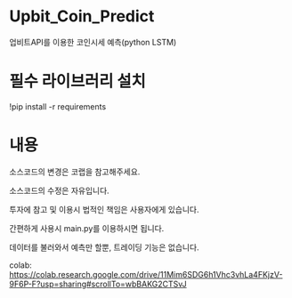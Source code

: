 # Upbit_Coin_Predict
업비트API를 이용한 코인시세 예측(python LSTM)

# 필수 라이브러리 설치
!pip install -r requirements

# 내용
소스코드의 변경은 코랩을 참고해주세요.

소스코드의 수정은 자유입니다.

투자에 참고 및 이용시 법적인 책임은 사용자에게 있습니다.

간편하게 사용시
main.py를 이용하시면 됩니다.

데이터를 불러와서 예측만 할뿐, 트레이딩 기능은 없습니다.

colab:
https://colab.research.google.com/drive/11Mim6SDG6h1Vhc3vhLa4FKjzV-9F6P-F?usp=sharing#scrollTo=wbBAKG2CTSvJ
